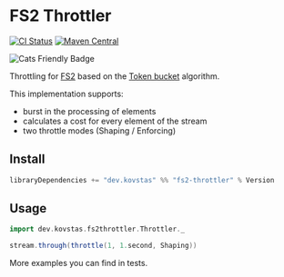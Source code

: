 FS2 Throttler
====
[![CI Status](https://github.com/kovstas/fs2-throttler/workflows/Build/badge.svg)](https://github.com/kovstas/fs2-throttler/actions)
[![Maven Central](https://img.shields.io/maven-central/v/dev.kovstas/fs2-throttler_2.13.svg)](http://search.maven.org/#search%7Cga%7C1%7Cfs2-throttler)

![Cats Friendly Badge](https://typelevel.org/cats/img/cats-badge-tiny.png)

Throttling for [FS2](https://fs2.io) based on the [Token bucket](https://en.wikipedia.org/wiki/Token_bucket) algorithm. 

This implementation supports:
- burst in the processing of elements
- calculates a cost for every element of the stream
- two throttle modes (Shaping / Enforcing)

## Install

```scala
libraryDependencies += "dev.kovstas" %% "fs2-throttler" % Version
```

## Usage
```scala
import dev.kovstas.fs2throttler.Throttler._

stream.through(throttle(1, 1.second, Shaping))
```
More examples you can find in tests.
